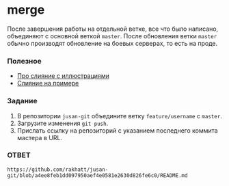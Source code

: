 # merge

После завершения работы на отдельной ветке, все что было написано, объединяют с основной веткой `master`. После обновления ветки `master` обычно производят обновление на боевых серверах, то есть на проде.

### Полезное

- [Про слияние с иллюстрациями](https://www.atlassian.com/git/tutorials/using-branches/git-merge)
- [Слияние на примере](https://githowto.com/ru/merging)

### Задание

1. В репозитории `jusan-git` объедините ветку `feature/username` с `master`.
2. Загрузите изменения `git push`.
3. Прислать ссылку на репозиторий c указанием последнего коммита мастера в URL.

### ОТВЕТ 

```
https://github.com/rakhatt/jusan-git/blob/a4ee8feb1dd097950aef4e0581e2630d826fe6c0/README.md
```
